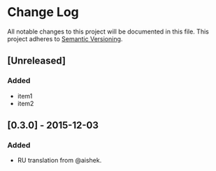 # Change Log
All notable changes to this project will be documented in this file.
This project adheres to [Semantic Versioning](http://semver.org/).

## [Unreleased]
### Added
-   item1
-   item2

## [0.3.0] - 2015-12-03
### Added
-   RU translation from @aishek.
